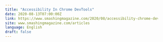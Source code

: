 ```yaml
---
title: "Accessibility In Chrome DevTools"
date: 2020-08-13T07:00:00Z
link: https://www.smashingmagazine.com/2020/08/accessibility-chrome-devtools/?utm_medium=RSS&utm_source=news.12bit.vn
site: www.smashingmagazine.com/articles
language: English
draft: false
---
```

